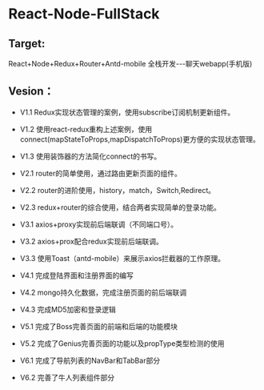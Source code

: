 <!--
 * @Description: In User Settings Edit
 * @Author: huangjitao
 * @Date: 2019-08-06 09:03:29
 * @LastEditors: Please set LastEditors
 * @LastEditTime: 2019-08-26 21:55:16
 -->
# React-Node-FullStack
## Target:
React+Node+Redux+Router+Antd-mobile 全栈开发---聊天webapp(手机版)

## Vesion：
* V1.1 Redux实现状态管理的案例，使用subscribe订阅机制更新组件。
* V1.2 使用react-redux重构上述案例，使用connect(mapStateToProps,mapDispatchToProps)更方便的实现状态管理。
* V1.3 使用装饰器的方法简化connect的书写。

* V2.1 router的简单使用，通过路由更新页面的组件。
* V2.2 router的进阶使用，history，match，Switch,Redirect。
* V2.3 redux+router的综合使用，结合两者实现简单的登录功能。

* V3.1 axios+proxy实现前后端联调（不同端口号）。
* V3.2 axios+prox配合redux实现前后端联调。
* V3.3 使用Toast（antd-mobile）来展示axios拦截器的工作原理。

* V4.1 完成登陆界面和注册界面的编写
* V4.2 mongo持久化数据，完成注册页面的前后端联调
* V4.3 完成MD5加密和登录逻辑

* V5.1 完成了Boss完善页面的前端和后端的功能模块
* V5.2 完成了Genius完善页面的功能以及propType类型检测的使用

* V6.1 完成了导航列表的NavBar和TabBar部分
* V6.2 完善了牛人列表组件部分